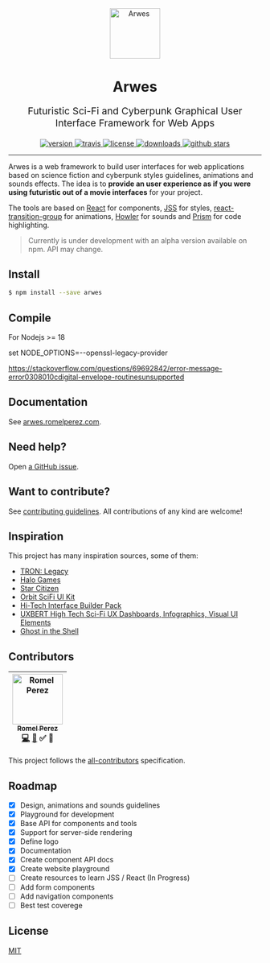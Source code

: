 <div align="center">
  <img src='./static/img/logo-invert.png' alt='Arwes' height='100' />
</div>

<h1 align="center">Arwes</h1>

<p align="center" style="font-size: 1.2rem;">
  Futuristic Sci-Fi and Cyberpunk Graphical User Interface Framework for Web Apps
</p>

<div align="center">
  <a href="https://npmjs.org/package/arwes">
    <img src="https://img.shields.io/npm/v/arwes.svg" alt="version" />
  </a>
  <a href="https://travis-ci.org/romelperez/arwes">
    <img src="https://img.shields.io/travis/romelperez/arwes.svg" alt="travis" />
  </a>
  <a href="https://github.com/romelperez/arwes/blob/master/LICENSE">
    <img src="https://img.shields.io/github/license/romelperez/arwes.svg?maxAge=2592000" alt="license" />
  </a>
  <a href="https://npmjs.org/package/arwes">
    <img src="https://img.shields.io/npm/dm/arwes.svg" alt="downloads" />
  </a>
  <a href="https://github.com/romelperez/arwes">
    <img src="https://img.shields.io/github/stars/romelperez/arwes.svg?style=social&label=stars" alt="github stars" />
  </a>
</div>

_______________

Arwes is a web framework to build user interfaces for
web applications based on science fiction and cyberpunk styles guidelines, animations
and sounds effects. The idea is to **provide an user experience as if you were using
futuristic out of a movie interfaces** for your project.

The tools are based on [React](https://reactjs.org) for components,
[JSS](http://cssinjs.org) for styles,
[react-transition-group](https://reactcommunity.org/react-transition-group/) for
animations, [Howler](https://howlerjs.com/) for sounds and [Prism](http://prismjs.com)
for code highlighting.

> Currently is under development with an alpha version available on npm. API may change.

## Install

```bash
$ npm install --save arwes
```

## Compile
For Nodejs >= 18

set NODE_OPTIONS=--openssl-legacy-provider

https://stackoverflow.com/questions/69692842/error-message-error0308010cdigital-envelope-routinesunsupported

## Documentation

See [arwes.romelperez.com](https://arwes.romelperez.com).

## Need help?

Open [a GitHub issue](https://github.com/romelperez/arwes/issues/new).

## Want to contribute?

See [contributing guidelines](https://github.com/romelperez/arwes/blob/master/CONTRIBUTING.md).
All contributions of any kind are welcome!

## Inspiration

This project has many inspiration sources, some of them:

- [TRON: Legacy](http://www.imdb.com/title/tt1104001/)
- [Halo Games](https://www.halowaypoint.com/en-us/games/halo-2)
- [Star Citizen](http://robertsspaceindustries.com)
- [Orbit SciFi UI Kit](https://creativemarket.com/dannehr/163951-Orbit-SciFi-UI-Kit)
- [Hi-Tech Interface Builder Pack](https://www.behance.net/gallery/19051971/Hi-Tech-Interface-Builder-Pack)
- [UXBERT High Tech Sci-Fi UX Dashboards, Infographics, Visual UI Elements](https://www.youtube.com/watch?v=NGIJDM2Xf4w)
- [Ghost in the Shell](http://www.imdb.com/title/tt1219827/)

## Contributors

<!-- Contributors START
Romel_Perez romelperez https://romelperez.com code doc tutorial answers
Contributors END -->
<!-- Contributors table START -->
| [<img src="https://avatars.githubusercontent.com/romelperez?s=100" width="100" alt="Romel Perez" /><br /><sub>Romel Perez</sub>](https://romelperez.com)<br />[💻](git@github.com:romelperez/arwes/commits?author=romelperez) [📖](git@github.com:romelperez/arwes/commits?author=romelperez) ✅ 💁 |
| :---: |
<!-- Contributors table END -->

This project follows the [all-contributors](https://github.com/kentcdodds/all-contributors)
specification.

## Roadmap

- [x] Design, animations and sounds guidelines
- [x] Playground for development
- [x] Base API for components and tools
- [x] Support for server-side rendering
- [x] Define logo
- [x] Documentation
- [x] Create component API docs
- [x] Create website playground
- [ ] Create resources to learn JSS / React (In Progress)
- [ ] Add form components
- [ ] Add navigation components
- [ ] Best test coverege

## License

[MIT](./LICENSE)
